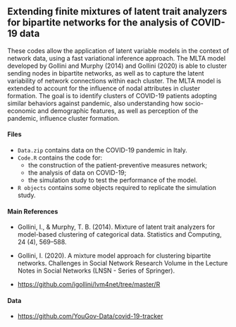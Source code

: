 ## Extending finite mixtures of latent trait analyzers for bipartite networks for the analysis of COVID-19 data

These codes allow the application of latent variable models in the context of network data, using a fast variational inference approach. The MLTA model developed by Gollini and Murphy (2014) and Gollini (2020) is able to cluster sending nodes in bipartite networks, as well as to capture the latent variability of network connections within each cluster. The MLTA model is extended to account for the influence of nodal attributes in cluster formation. The goal is to identify clusters of COVID-19 patients adopting similar behaviors against pandemic, also understanding how socio-economic and demographic features, as well as perception of the pandemic, influence cluster formation.

#### Files
* `Data.zip` contains data on the COVID-19 pandemic in Italy.
* `Code.R` contains the code for:
  * the construction of the patient-preventive measures network;
  * the analysis of data on COVID-19;
  * the simulation study to test the performance of the model.
* `R objects` contains some objects required to replicate the simulation study.

#### Main References
* Gollini, I., & Murphy, T. B. (2014). Mixture of latent trait analyzers for model-based clustering of categorical data. Statistics and Computing, 24 (4), 569–588.

* Gollini, I. (2020). A mixture model approach for clustering bipartite networks. Challenges in Social Network Research Volume in the Lecture Notes in Social Networks (LNSN - Series of Springer).

* https://github.com/igollini/lvm4net/tree/master/R

#### Data
* https://github.com/YouGov-Data/covid-19-tracker

<!---
* Failli, D., Marino, M.F., Martella, F. (2022) Extending finite mixtures of latent trait analyzers for bipartite networks. In Balzanella A., Bini M., Cavicchia C. and Verde R. (Eds.) Book of short Paper SIS 2022 (pp. 540-550), Pearson.
-->
